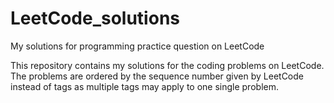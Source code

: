 # LeetCode_solutions
My solutions for programming practice question on LeetCode

This repository contains my solutions for the coding problems on LeetCode. The problems are ordered by the sequence number given by LeetCode instead of tags as multiple tags may apply to one single problem.
